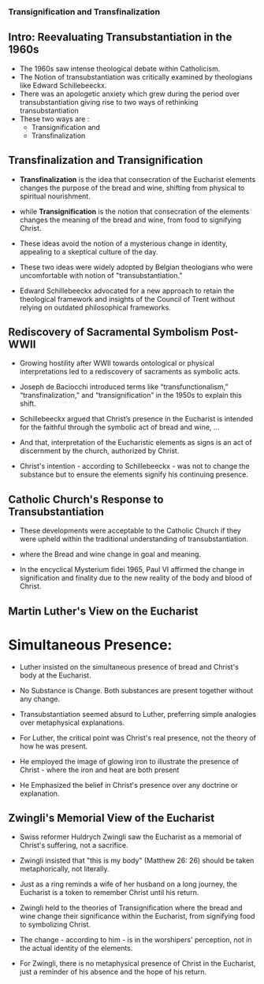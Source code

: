 ### Transignification and Transfinalization

## Intro: Reevaluating Transubstantiation in the 1960s

- The 1960s saw intense theological debate within Catholicism.
- The Notion of transubstantiation was critically examined by theologians like Edward Schillebeeckx.
- There was an apologetic anxiety which grew during the period over transubstantiation giving rise to two ways of rethinking transubstantiation
- These two ways are :
  - Transignification and
  - Transfinalization


## Transfinalization and Transignification

- **Transfinalization** is the idea that consecration of the Eucharist elements changes the purpose of the bread and wine, shifting from physical to spiritual nourishment.

- while **Transignification** is the notion that consecration of the elements changes the meaning of the bread and wine, from food to signifying Christ.

- These ideas avoid the notion of a mysterious change in identity, appealing to a skeptical culture of the day.

- These two ideas were widely adopted by Belgian theologians who were uncomfortable with notion of "transubstantiation."

- Edward Schillebeeckx advocated for a new approach to retain the theological framework and insights of the Council of Trent without relying on outdated philosophical frameworks.


## Rediscovery of Sacramental Symbolism Post-WWII
- Growing hostility after WWII towards ontological or physical interpretations led to a rediscovery of sacraments as symbolic acts.

- Joseph de Baciocchi introduced terms like “transfunctionalism,” “transfinalization,” and “transignification” in the 1950s to explain this shift.

- Schillebeeckx argued that Christ’s presence in the Eucharist is intended for the faithful through the symbolic act of bread and wine, ...

- And that, interpretation of the Eucharistic elements as signs is an act of discernment by the church, authorized by Christ.

- Christ's intention - according to Schillebeeckx - was not to change the substance but to ensure the elements signify his continuing presence.

<!-- - Bread can acquire new meaning and significance without changing its physical form, reflecting its relationship to humanity. -->

## Catholic Church's Response to Transubstantiation
- These developments were acceptable to the Catholic Church if they were upheld within the traditional understanding of transubstantiation.
- where the Bread and wine change in goal and meaning.

- In the encyclical Mysterium fidei 1965, Paul VI affirmed the change in signification and finality due to the new reality of the body and blood of Christ.


## Martin Luther's View on the Eucharist
# Simultaneous Presence: 

- Luther insisted on the simultaneous presence of bread and Christ's body at the Eucharist.

- No Substance is Change. Both substances are present together without any change.

- Transubstantiation seemed absurd to Luther, preferring simple analogies over metaphysical explanations.

- For Luther, the critical point was Christ's real presence, not the theory of how he was present.

- He employed the image of glowing iron to illustrate the presence of Christ - where the iron and heat are both present

- He Emphasized the belief in Christ's presence over any doctrine or explanation.


## Zwingli's Memorial View of the Eucharist
- Swiss reformer Huldrych Zwingli saw the Eucharist as a memorial of Christ's suffering, not a sacrifice.

- Zwingli insisted that "this is my body" (Matthew 26: 26) should be taken metaphorically, not literally.

- Just as a ring reminds a wife of her husband on a long journey, the Eucharist is a token to remember Christ until his return.

- Zwingli held to the theories of Transignification where the bread and wine change their significance within the Eucharist, from signifying food to symbolizing Christ.

- The change - according to him - is in the worshipers' perception, not in the actual identity of the elements.

- For Zwingli, there is no metaphysical presence of Christ in the Eucharist, just a reminder of his absence and the hope of his return.
